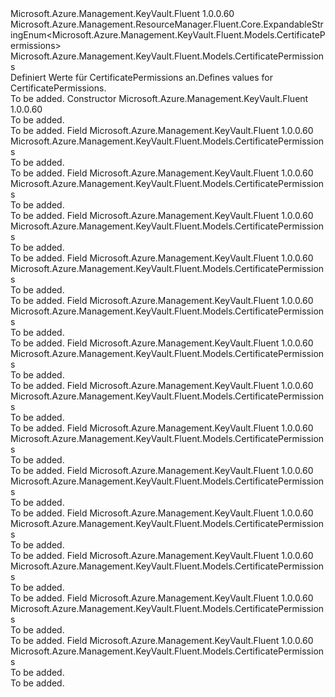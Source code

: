 <Type Name="CertificatePermissions" FullName="Microsoft.Azure.Management.KeyVault.Fluent.Models.CertificatePermissions">
  <TypeSignature Language="C#" Value="public class CertificatePermissions : Microsoft.Azure.Management.ResourceManager.Fluent.Core.ExpandableStringEnum&lt;Microsoft.Azure.Management.KeyVault.Fluent.Models.CertificatePermissions&gt;" />
  <TypeSignature Language="ILAsm" Value=".class public auto ansi beforefieldinit CertificatePermissions extends Microsoft.Azure.Management.ResourceManager.Fluent.Core.ExpandableStringEnum`1&lt;class Microsoft.Azure.Management.KeyVault.Fluent.Models.CertificatePermissions&gt;" />
  <TypeSignature Language="DocId" Value="T:Microsoft.Azure.Management.KeyVault.Fluent.Models.CertificatePermissions" />
  <TypeSignature Language="VB.NET" Value="Public Class CertificatePermissions&#xA;Inherits ExpandableStringEnum(Of CertificatePermissions)" />
  <TypeSignature Language="F#" Value="type CertificatePermissions = class&#xA;    inherit ExpandableStringEnum&lt;CertificatePermissions&gt;" />
  <AssemblyInfo>
    <AssemblyName>Microsoft.Azure.Management.KeyVault.Fluent</AssemblyName>
    <AssemblyVersion>1.0.0.60</AssemblyVersion>
  </AssemblyInfo>
  <Base>
    <BaseTypeName>Microsoft.Azure.Management.ResourceManager.Fluent.Core.ExpandableStringEnum&lt;Microsoft.Azure.Management.KeyVault.Fluent.Models.CertificatePermissions&gt;</BaseTypeName>
    <BaseTypeArguments>
      <BaseTypeArgument TypeParamName="!0">Microsoft.Azure.Management.KeyVault.Fluent.Models.CertificatePermissions</BaseTypeArgument>
    </BaseTypeArguments>
  </Base>
  <Interfaces />
  <Docs>
    <summary>
            <span data-ttu-id="de4bb-101">Definiert Werte für CertificatePermissions an.</span><span class="sxs-lookup"><span data-stu-id="de4bb-101">Defines values for CertificatePermissions.</span></span>
            </summary>
    <remarks>To be added.</remarks>
  </Docs>
  <Members>
    <Member MemberName=".ctor">
      <MemberSignature Language="C#" Value="public CertificatePermissions ();" />
      <MemberSignature Language="ILAsm" Value=".method public hidebysig specialname rtspecialname instance void .ctor() cil managed" />
      <MemberSignature Language="DocId" Value="M:Microsoft.Azure.Management.KeyVault.Fluent.Models.CertificatePermissions.#ctor" />
      <MemberSignature Language="VB.NET" Value="Public Sub New ()" />
      <MemberType>Constructor</MemberType>
      <AssemblyInfo>
        <AssemblyName>Microsoft.Azure.Management.KeyVault.Fluent</AssemblyName>
        <AssemblyVersion>1.0.0.60</AssemblyVersion>
      </AssemblyInfo>
      <Parameters />
      <Docs>
        <summary>To be added.</summary>
        <remarks>To be added.</remarks>
      </Docs>
    </Member>
    <Member MemberName="All">
      <MemberSignature Language="C#" Value="public static readonly Microsoft.Azure.Management.KeyVault.Fluent.Models.CertificatePermissions All;" />
      <MemberSignature Language="ILAsm" Value=".field public static initonly class Microsoft.Azure.Management.KeyVault.Fluent.Models.CertificatePermissions All" />
      <MemberSignature Language="DocId" Value="F:Microsoft.Azure.Management.KeyVault.Fluent.Models.CertificatePermissions.All" />
      <MemberSignature Language="VB.NET" Value="Public Shared ReadOnly All As CertificatePermissions " />
      <MemberSignature Language="F#" Value=" staticval mutable All : Microsoft.Azure.Management.KeyVault.Fluent.Models.CertificatePermissions" Usage="Microsoft.Azure.Management.KeyVault.Fluent.Models.CertificatePermissions.All" />
      <MemberType>Field</MemberType>
      <AssemblyInfo>
        <AssemblyName>Microsoft.Azure.Management.KeyVault.Fluent</AssemblyName>
        <AssemblyVersion>1.0.0.60</AssemblyVersion>
      </AssemblyInfo>
      <ReturnValue>
        <ReturnType>Microsoft.Azure.Management.KeyVault.Fluent.Models.CertificatePermissions</ReturnType>
      </ReturnValue>
      <Docs>
        <summary>To be added.</summary>
        <remarks>To be added.</remarks>
      </Docs>
    </Member>
    <Member MemberName="Create">
      <MemberSignature Language="C#" Value="public static readonly Microsoft.Azure.Management.KeyVault.Fluent.Models.CertificatePermissions Create;" />
      <MemberSignature Language="ILAsm" Value=".field public static initonly class Microsoft.Azure.Management.KeyVault.Fluent.Models.CertificatePermissions Create" />
      <MemberSignature Language="DocId" Value="F:Microsoft.Azure.Management.KeyVault.Fluent.Models.CertificatePermissions.Create" />
      <MemberSignature Language="VB.NET" Value="Public Shared ReadOnly Create As CertificatePermissions " />
      <MemberSignature Language="F#" Value=" staticval mutable Create : Microsoft.Azure.Management.KeyVault.Fluent.Models.CertificatePermissions" Usage="Microsoft.Azure.Management.KeyVault.Fluent.Models.CertificatePermissions.Create" />
      <MemberType>Field</MemberType>
      <AssemblyInfo>
        <AssemblyName>Microsoft.Azure.Management.KeyVault.Fluent</AssemblyName>
        <AssemblyVersion>1.0.0.60</AssemblyVersion>
      </AssemblyInfo>
      <ReturnValue>
        <ReturnType>Microsoft.Azure.Management.KeyVault.Fluent.Models.CertificatePermissions</ReturnType>
      </ReturnValue>
      <Docs>
        <summary>To be added.</summary>
        <remarks>To be added.</remarks>
      </Docs>
    </Member>
    <Member MemberName="Delete">
      <MemberSignature Language="C#" Value="public static readonly Microsoft.Azure.Management.KeyVault.Fluent.Models.CertificatePermissions Delete;" />
      <MemberSignature Language="ILAsm" Value=".field public static initonly class Microsoft.Azure.Management.KeyVault.Fluent.Models.CertificatePermissions Delete" />
      <MemberSignature Language="DocId" Value="F:Microsoft.Azure.Management.KeyVault.Fluent.Models.CertificatePermissions.Delete" />
      <MemberSignature Language="VB.NET" Value="Public Shared ReadOnly Delete As CertificatePermissions " />
      <MemberSignature Language="F#" Value=" staticval mutable Delete : Microsoft.Azure.Management.KeyVault.Fluent.Models.CertificatePermissions" Usage="Microsoft.Azure.Management.KeyVault.Fluent.Models.CertificatePermissions.Delete" />
      <MemberType>Field</MemberType>
      <AssemblyInfo>
        <AssemblyName>Microsoft.Azure.Management.KeyVault.Fluent</AssemblyName>
        <AssemblyVersion>1.0.0.60</AssemblyVersion>
      </AssemblyInfo>
      <ReturnValue>
        <ReturnType>Microsoft.Azure.Management.KeyVault.Fluent.Models.CertificatePermissions</ReturnType>
      </ReturnValue>
      <Docs>
        <summary>To be added.</summary>
        <remarks>To be added.</remarks>
      </Docs>
    </Member>
    <Member MemberName="Deleteissuers">
      <MemberSignature Language="C#" Value="public static readonly Microsoft.Azure.Management.KeyVault.Fluent.Models.CertificatePermissions Deleteissuers;" />
      <MemberSignature Language="ILAsm" Value=".field public static initonly class Microsoft.Azure.Management.KeyVault.Fluent.Models.CertificatePermissions Deleteissuers" />
      <MemberSignature Language="DocId" Value="F:Microsoft.Azure.Management.KeyVault.Fluent.Models.CertificatePermissions.Deleteissuers" />
      <MemberSignature Language="VB.NET" Value="Public Shared ReadOnly Deleteissuers As CertificatePermissions " />
      <MemberSignature Language="F#" Value=" staticval mutable Deleteissuers : Microsoft.Azure.Management.KeyVault.Fluent.Models.CertificatePermissions" Usage="Microsoft.Azure.Management.KeyVault.Fluent.Models.CertificatePermissions.Deleteissuers" />
      <MemberType>Field</MemberType>
      <AssemblyInfo>
        <AssemblyName>Microsoft.Azure.Management.KeyVault.Fluent</AssemblyName>
        <AssemblyVersion>1.0.0.60</AssemblyVersion>
      </AssemblyInfo>
      <ReturnValue>
        <ReturnType>Microsoft.Azure.Management.KeyVault.Fluent.Models.CertificatePermissions</ReturnType>
      </ReturnValue>
      <Docs>
        <summary>To be added.</summary>
        <remarks>To be added.</remarks>
      </Docs>
    </Member>
    <Member MemberName="Get">
      <MemberSignature Language="C#" Value="public static readonly Microsoft.Azure.Management.KeyVault.Fluent.Models.CertificatePermissions Get;" />
      <MemberSignature Language="ILAsm" Value=".field public static initonly class Microsoft.Azure.Management.KeyVault.Fluent.Models.CertificatePermissions Get" />
      <MemberSignature Language="DocId" Value="F:Microsoft.Azure.Management.KeyVault.Fluent.Models.CertificatePermissions.Get" />
      <MemberSignature Language="VB.NET" Value="Public Shared ReadOnly Get As CertificatePermissions " />
      <MemberSignature Language="F#" Value=" staticval mutable Get : Microsoft.Azure.Management.KeyVault.Fluent.Models.CertificatePermissions" Usage="Microsoft.Azure.Management.KeyVault.Fluent.Models.CertificatePermissions.Get" />
      <MemberType>Field</MemberType>
      <AssemblyInfo>
        <AssemblyName>Microsoft.Azure.Management.KeyVault.Fluent</AssemblyName>
        <AssemblyVersion>1.0.0.60</AssemblyVersion>
      </AssemblyInfo>
      <ReturnValue>
        <ReturnType>Microsoft.Azure.Management.KeyVault.Fluent.Models.CertificatePermissions</ReturnType>
      </ReturnValue>
      <Docs>
        <summary>To be added.</summary>
        <remarks>To be added.</remarks>
      </Docs>
    </Member>
    <Member MemberName="Getissuers">
      <MemberSignature Language="C#" Value="public static readonly Microsoft.Azure.Management.KeyVault.Fluent.Models.CertificatePermissions Getissuers;" />
      <MemberSignature Language="ILAsm" Value=".field public static initonly class Microsoft.Azure.Management.KeyVault.Fluent.Models.CertificatePermissions Getissuers" />
      <MemberSignature Language="DocId" Value="F:Microsoft.Azure.Management.KeyVault.Fluent.Models.CertificatePermissions.Getissuers" />
      <MemberSignature Language="VB.NET" Value="Public Shared ReadOnly Getissuers As CertificatePermissions " />
      <MemberSignature Language="F#" Value=" staticval mutable Getissuers : Microsoft.Azure.Management.KeyVault.Fluent.Models.CertificatePermissions" Usage="Microsoft.Azure.Management.KeyVault.Fluent.Models.CertificatePermissions.Getissuers" />
      <MemberType>Field</MemberType>
      <AssemblyInfo>
        <AssemblyName>Microsoft.Azure.Management.KeyVault.Fluent</AssemblyName>
        <AssemblyVersion>1.0.0.60</AssemblyVersion>
      </AssemblyInfo>
      <ReturnValue>
        <ReturnType>Microsoft.Azure.Management.KeyVault.Fluent.Models.CertificatePermissions</ReturnType>
      </ReturnValue>
      <Docs>
        <summary>To be added.</summary>
        <remarks>To be added.</remarks>
      </Docs>
    </Member>
    <Member MemberName="Import">
      <MemberSignature Language="C#" Value="public static readonly Microsoft.Azure.Management.KeyVault.Fluent.Models.CertificatePermissions Import;" />
      <MemberSignature Language="ILAsm" Value=".field public static initonly class Microsoft.Azure.Management.KeyVault.Fluent.Models.CertificatePermissions Import" />
      <MemberSignature Language="DocId" Value="F:Microsoft.Azure.Management.KeyVault.Fluent.Models.CertificatePermissions.Import" />
      <MemberSignature Language="VB.NET" Value="Public Shared ReadOnly Import As CertificatePermissions " />
      <MemberSignature Language="F#" Value=" staticval mutable Import : Microsoft.Azure.Management.KeyVault.Fluent.Models.CertificatePermissions" Usage="Microsoft.Azure.Management.KeyVault.Fluent.Models.CertificatePermissions.Import" />
      <MemberType>Field</MemberType>
      <AssemblyInfo>
        <AssemblyName>Microsoft.Azure.Management.KeyVault.Fluent</AssemblyName>
        <AssemblyVersion>1.0.0.60</AssemblyVersion>
      </AssemblyInfo>
      <ReturnValue>
        <ReturnType>Microsoft.Azure.Management.KeyVault.Fluent.Models.CertificatePermissions</ReturnType>
      </ReturnValue>
      <Docs>
        <summary>To be added.</summary>
        <remarks>To be added.</remarks>
      </Docs>
    </Member>
    <Member MemberName="List">
      <MemberSignature Language="C#" Value="public static readonly Microsoft.Azure.Management.KeyVault.Fluent.Models.CertificatePermissions List;" />
      <MemberSignature Language="ILAsm" Value=".field public static initonly class Microsoft.Azure.Management.KeyVault.Fluent.Models.CertificatePermissions List" />
      <MemberSignature Language="DocId" Value="F:Microsoft.Azure.Management.KeyVault.Fluent.Models.CertificatePermissions.List" />
      <MemberSignature Language="VB.NET" Value="Public Shared ReadOnly List As CertificatePermissions " />
      <MemberSignature Language="F#" Value=" staticval mutable List : Microsoft.Azure.Management.KeyVault.Fluent.Models.CertificatePermissions" Usage="Microsoft.Azure.Management.KeyVault.Fluent.Models.CertificatePermissions.List" />
      <MemberType>Field</MemberType>
      <AssemblyInfo>
        <AssemblyName>Microsoft.Azure.Management.KeyVault.Fluent</AssemblyName>
        <AssemblyVersion>1.0.0.60</AssemblyVersion>
      </AssemblyInfo>
      <ReturnValue>
        <ReturnType>Microsoft.Azure.Management.KeyVault.Fluent.Models.CertificatePermissions</ReturnType>
      </ReturnValue>
      <Docs>
        <summary>To be added.</summary>
        <remarks>To be added.</remarks>
      </Docs>
    </Member>
    <Member MemberName="Listissuers">
      <MemberSignature Language="C#" Value="public static readonly Microsoft.Azure.Management.KeyVault.Fluent.Models.CertificatePermissions Listissuers;" />
      <MemberSignature Language="ILAsm" Value=".field public static initonly class Microsoft.Azure.Management.KeyVault.Fluent.Models.CertificatePermissions Listissuers" />
      <MemberSignature Language="DocId" Value="F:Microsoft.Azure.Management.KeyVault.Fluent.Models.CertificatePermissions.Listissuers" />
      <MemberSignature Language="VB.NET" Value="Public Shared ReadOnly Listissuers As CertificatePermissions " />
      <MemberSignature Language="F#" Value=" staticval mutable Listissuers : Microsoft.Azure.Management.KeyVault.Fluent.Models.CertificatePermissions" Usage="Microsoft.Azure.Management.KeyVault.Fluent.Models.CertificatePermissions.Listissuers" />
      <MemberType>Field</MemberType>
      <AssemblyInfo>
        <AssemblyName>Microsoft.Azure.Management.KeyVault.Fluent</AssemblyName>
        <AssemblyVersion>1.0.0.60</AssemblyVersion>
      </AssemblyInfo>
      <ReturnValue>
        <ReturnType>Microsoft.Azure.Management.KeyVault.Fluent.Models.CertificatePermissions</ReturnType>
      </ReturnValue>
      <Docs>
        <summary>To be added.</summary>
        <remarks>To be added.</remarks>
      </Docs>
    </Member>
    <Member MemberName="Managecontacts">
      <MemberSignature Language="C#" Value="public static readonly Microsoft.Azure.Management.KeyVault.Fluent.Models.CertificatePermissions Managecontacts;" />
      <MemberSignature Language="ILAsm" Value=".field public static initonly class Microsoft.Azure.Management.KeyVault.Fluent.Models.CertificatePermissions Managecontacts" />
      <MemberSignature Language="DocId" Value="F:Microsoft.Azure.Management.KeyVault.Fluent.Models.CertificatePermissions.Managecontacts" />
      <MemberSignature Language="VB.NET" Value="Public Shared ReadOnly Managecontacts As CertificatePermissions " />
      <MemberSignature Language="F#" Value=" staticval mutable Managecontacts : Microsoft.Azure.Management.KeyVault.Fluent.Models.CertificatePermissions" Usage="Microsoft.Azure.Management.KeyVault.Fluent.Models.CertificatePermissions.Managecontacts" />
      <MemberType>Field</MemberType>
      <AssemblyInfo>
        <AssemblyName>Microsoft.Azure.Management.KeyVault.Fluent</AssemblyName>
        <AssemblyVersion>1.0.0.60</AssemblyVersion>
      </AssemblyInfo>
      <ReturnValue>
        <ReturnType>Microsoft.Azure.Management.KeyVault.Fluent.Models.CertificatePermissions</ReturnType>
      </ReturnValue>
      <Docs>
        <summary>To be added.</summary>
        <remarks>To be added.</remarks>
      </Docs>
    </Member>
    <Member MemberName="Manageissuers">
      <MemberSignature Language="C#" Value="public static readonly Microsoft.Azure.Management.KeyVault.Fluent.Models.CertificatePermissions Manageissuers;" />
      <MemberSignature Language="ILAsm" Value=".field public static initonly class Microsoft.Azure.Management.KeyVault.Fluent.Models.CertificatePermissions Manageissuers" />
      <MemberSignature Language="DocId" Value="F:Microsoft.Azure.Management.KeyVault.Fluent.Models.CertificatePermissions.Manageissuers" />
      <MemberSignature Language="VB.NET" Value="Public Shared ReadOnly Manageissuers As CertificatePermissions " />
      <MemberSignature Language="F#" Value=" staticval mutable Manageissuers : Microsoft.Azure.Management.KeyVault.Fluent.Models.CertificatePermissions" Usage="Microsoft.Azure.Management.KeyVault.Fluent.Models.CertificatePermissions.Manageissuers" />
      <MemberType>Field</MemberType>
      <AssemblyInfo>
        <AssemblyName>Microsoft.Azure.Management.KeyVault.Fluent</AssemblyName>
        <AssemblyVersion>1.0.0.60</AssemblyVersion>
      </AssemblyInfo>
      <ReturnValue>
        <ReturnType>Microsoft.Azure.Management.KeyVault.Fluent.Models.CertificatePermissions</ReturnType>
      </ReturnValue>
      <Docs>
        <summary>To be added.</summary>
        <remarks>To be added.</remarks>
      </Docs>
    </Member>
    <Member MemberName="Setissuers">
      <MemberSignature Language="C#" Value="public static readonly Microsoft.Azure.Management.KeyVault.Fluent.Models.CertificatePermissions Setissuers;" />
      <MemberSignature Language="ILAsm" Value=".field public static initonly class Microsoft.Azure.Management.KeyVault.Fluent.Models.CertificatePermissions Setissuers" />
      <MemberSignature Language="DocId" Value="F:Microsoft.Azure.Management.KeyVault.Fluent.Models.CertificatePermissions.Setissuers" />
      <MemberSignature Language="VB.NET" Value="Public Shared ReadOnly Setissuers As CertificatePermissions " />
      <MemberSignature Language="F#" Value=" staticval mutable Setissuers : Microsoft.Azure.Management.KeyVault.Fluent.Models.CertificatePermissions" Usage="Microsoft.Azure.Management.KeyVault.Fluent.Models.CertificatePermissions.Setissuers" />
      <MemberType>Field</MemberType>
      <AssemblyInfo>
        <AssemblyName>Microsoft.Azure.Management.KeyVault.Fluent</AssemblyName>
        <AssemblyVersion>1.0.0.60</AssemblyVersion>
      </AssemblyInfo>
      <ReturnValue>
        <ReturnType>Microsoft.Azure.Management.KeyVault.Fluent.Models.CertificatePermissions</ReturnType>
      </ReturnValue>
      <Docs>
        <summary>To be added.</summary>
        <remarks>To be added.</remarks>
      </Docs>
    </Member>
    <Member MemberName="Update">
      <MemberSignature Language="C#" Value="public static readonly Microsoft.Azure.Management.KeyVault.Fluent.Models.CertificatePermissions Update;" />
      <MemberSignature Language="ILAsm" Value=".field public static initonly class Microsoft.Azure.Management.KeyVault.Fluent.Models.CertificatePermissions Update" />
      <MemberSignature Language="DocId" Value="F:Microsoft.Azure.Management.KeyVault.Fluent.Models.CertificatePermissions.Update" />
      <MemberSignature Language="VB.NET" Value="Public Shared ReadOnly Update As CertificatePermissions " />
      <MemberSignature Language="F#" Value=" staticval mutable Update : Microsoft.Azure.Management.KeyVault.Fluent.Models.CertificatePermissions" Usage="Microsoft.Azure.Management.KeyVault.Fluent.Models.CertificatePermissions.Update" />
      <MemberType>Field</MemberType>
      <AssemblyInfo>
        <AssemblyName>Microsoft.Azure.Management.KeyVault.Fluent</AssemblyName>
        <AssemblyVersion>1.0.0.60</AssemblyVersion>
      </AssemblyInfo>
      <ReturnValue>
        <ReturnType>Microsoft.Azure.Management.KeyVault.Fluent.Models.CertificatePermissions</ReturnType>
      </ReturnValue>
      <Docs>
        <summary>To be added.</summary>
        <remarks>To be added.</remarks>
      </Docs>
    </Member>
  </Members>
</Type>